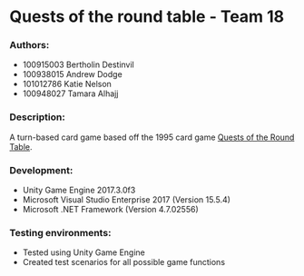 # Quests of the round table - Team 18

### Authors:
* 100915003 Bertholin Destinvil
* 100938015 Andrew Dodge
* 101012786 Katie Nelson
* 100948027 Tamara Alhajj

### Description:
A turn-based card game based off the 1995 card game [Quests of the Round Table](https://boardgamegeek.com/boardgame/360/quests-round-table "Boardgame Geek Webpage").  


### Development:
* Unity Game Engine 2017.3.0f3
* Microsoft Visual Studio Enterprise 2017 (Version 15.5.4)
* Microsoft .NET Framework (Version 4.7.02556)


### Testing environments:
* Tested using Unity Game Engine
* Created test scenarios for all possible game functions
